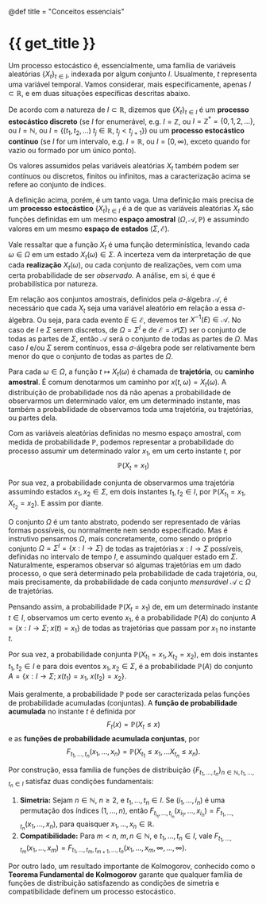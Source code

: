 @def title = "Conceitos essenciais"

# {{ get_title }}

Um processo estocástico é, essencialmente, uma família de variáveis aleatórias $\{X_t\}_{t\in I}$, indexada por algum conjunto $I$. Usualmente, $t$ representa uma variável temporal. Vamos considerar, mais especificamente, apenas $I\subset \mathbb{R}$, e em duas situações específicas descritas abaixo.

De acordo com a natureza de $I\subset \mathbb{R}$, dizemos que $\{X_t\}_{t\in I}$ é um **processo estocástico discreto** (se $I$ for enumerável, e.g. $I = \mathbb{Z}$, ou $I=\mathbb{Z}^* = \{0, 1, 2, \ldots\}$, ou $I = \mathbb{N}$, ou $I = \{(t_1, t_2, \ldots)\; t_j \in \mathbb{R}, \; t_j < t_{j+1}\}$) ou um **processo estocástico contínuo** (se $I$ for um intervalo, e.g. $I=\mathbb{R}$, ou $I=[0, \infty)$, exceto quando for vazio ou formado por um único ponto).

Os valores assumidos pelas variáveis aleatórias $X_t$ também podem ser contínuos ou discretos, finitos ou infinitos, mas a caracterização acima se refere ao conjunto de índices.

A definição acima, porém, é um tanto vaga. Uma definição mais precisa de um **processo estocástico** $\{X_t\}_{t\in I}$ é a de que as variáveis aleatórias $X_t$ são funções definidas em um mesmo **espaço amostral** $(\Omega, \mathcal{A}, \mathbb{P})$ e assumindo valores em um mesmo **espaço de estados** $(\Sigma, \mathcal{E})$.

Vale ressaltar que a função $X_t$ é uma função determinística, levando cada $\omega \in \Omega$ em um estado $X_t(\omega) \in \Sigma$. A incerteza vem da interpretação de que cada **realização** $X_t(\omega)$, ou cada conjunto de realizações, vem com uma certa probabilidade de ser *observado.* A análise, em si, é que é probabilística por natureza.

Em relação aos conjuntos amostrais, definidos pela $\sigma$-álgebra $\mathcal{A}$, é necessário que cada $X_t$ seja uma variável aleatório em relação a essa $\sigma$-álgebra. Ou seja, para cada evento $E\in \mathcal{E}$, devemos ter $X^{-1}(E)\in \mathcal{A}$. No caso de $I$ e $\Sigma$ serem discretos, de $\Omega = \Sigma^I$ e de $\mathcal{E}=\mathcal{P}(\Sigma)$ ser o conjunto de todas as partes de $\Sigma$, então $\mathcal{A}$ será o conjunto de todas as partes de $\Omega$. Mas caso $I$ e/ou $\Sigma$ serem contínuos, essa $\sigma$-álgebra pode ser relativamente bem menor do que o conjunto de todas as partes de $\Omega$.

Para cada $\omega\in \Omega$, a função $t \mapsto X_t(\omega)$ é chamada de **trajetória**, ou **caminho amostral**. É comum denotarmos um caminho por $x(t, \omega) = X_t(\omega)$. A distribuição de probabilidade nos dá não apenas a probabilidade de observarmos um determinado valor, em um determinado instante, mas também a probabilidade de observamos toda uma trajetória, ou trajetórias, ou partes dela. 

Com as variáveis aleatórias definidas no mesmo espaço amostral, com medida de probabilidade $\mathbb{P}$, podemos representar a probabilidade do processo assumir um determinado valor $x_1$, em um certo instante $t$, por
$$
\mathbb{P}(X_t = x_1)
$$

Por sua vez, a probabilidade conjunta de observarmos uma trajetória assumindo estados $x_1, x_2\in \Sigma$, em dois instantes $t_1, t_2 \in I$, por $\mathbb{P}(X_{t_1} = x_1, X_{t_2} = x_2)$. E assim por diante.

O conjunto $\Omega$ é um tanto abstrato, podendo ser representado de várias formas possíveis, ou normalmente nem sendo especificado. Mas é instrutivo pensarmos $\Omega$, mais concretamente, como sendo o próprio conjunto $\Omega = \Sigma^I = \{x:I \rightarrow \Sigma\}$ de todas as trajetórias $x:I \rightarrow \Sigma$ possíveis, definidas no intervalo de tempo $I$, e assumindo qualquer estado em $\Sigma$. Naturalmente, esperamos observar só algumas trajetórias em um dado processo, o que será determinado pela probabilidade de cada trajetória, ou, mais precisamente, da probabilidade de cada conjunto *mensurável* $\mathcal{A} \subset \Omega$ de trajetórias.

Pensando assim, a probabilidade $\mathbb{P}(X_t = x_1)$ de, em um determinado instante $t\in I$, observamos um certo evento $x_1$, é a probabilidade $\mathbb{P}(A)$ do conjunto $A = \{x:I \rightarrow \Sigma; \;x(t) = x_1\}$ de todas as trajetórias que passam por $x_1$ no instante $t$.

Por sua vez, a probabilidade conjunta $\mathbb{P}(X_{t_1} = x_1, X_{t_2} = x_2)$, em dois instantes $t_1, t_2 \in I$ e para dois eventos $x_1, x_2\in \Sigma$, é a probabilidade $\mathbb{P}(A)$ do conjunto $A = \{x:I \rightarrow \Sigma; \;x(t_1) = x_1, \;x(t_2) = x_2\}$.

Mais geralmente, a probabilidade $\mathbb{P}$ pode ser caracterizada pelas funções de probabilidade acumuladas (conjuntas). A **função de probabilidade acumulada** no instante $t$ é definida por
$$
F_t(x) = \mathbb{P}(X_t \leq x)
$$
e as **funções de probabilidade acumulada conjuntas**, por
$$
F_{t_1, \ldots, t_n}(x_1, \ldots, x_n) = \mathbb{P}(X_{t_1} \leq x_1, \ldots X_{t_n} \leq x_n).
$$

Por construção, essa família de funções de distribuição $\{F_{t_1, \ldots, t_n}\}_{n\in \mathbb{N}, t_1, \ldots, t_n \in I}$ satisfaz duas condições fundamentais:

1. **Simetria:** Sejam $n\in \mathbb{N}$, $n \geq 2$, e $t_1, \ldots, t_n\in I$. Se $(i_1, \ldots, i_n)$ é uma permutação dos índices $(1, \ldots, n)$, então $F_{t_{i_1}, \ldots, t_{i_n}}(x_{i_1}, \ldots, x_{i_n}) = F_{t_1, \ldots, t_n}(x_1, \ldots, x_n)$, para quaisquer $x_1, \ldots, x_n \in \mathbb{R}$.
2. **Compatibilidade:** Para $m < n$, $m, n \in \mathbb{N}$, e $t_1, \ldots, t_n \in I$, vale $F_{t_1, \ldots, t_m}(x_1, \ldots, x_m) = F_{t_1, \ldots, t_m, t_{m+1}, \ldots, t_n}(x_1, \ldots, x_m, \infty, \ldots, \infty)$.

Por outro lado, um resultado importante de Kolmogorov, conhecido como o **Teorema Fundamental de Kolmogorov** garante que qualquer família de funções de distribuição satisfazendo as condições de simetria e compatibilidade definem um processo estocástico.
